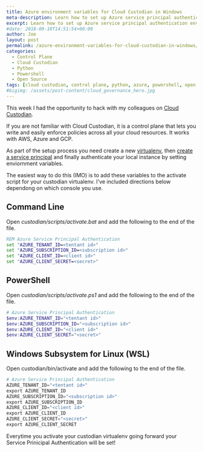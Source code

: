```yaml
---
title: Azure environment variables for Cloud Custodian in Windows
meta-description: Learn how to set up Azure service principal authentication environment variables for use with Cloud Custodian control plane.
excerpt: Learn how to set up Azure service principal authentication environment variables for use with Cloud Custodian control plane.
#date: 2018-09-10T14:51:54+00:00
author: Joe
layout: post
permalink: /azure-environment-variables-for-cloud-custodian-in-windows/
categories:
  - Control Plane
  - Cloud Custodian
  - Python
  - Powershell
  - Open Source
tags: [cloud custodian, control plane, python, azure, powershell, open source, windows, wsl, capital one]
#bigimg: /assets/post-content/cloud_governance_hero.jpg
---
```

This week I had the opportunity to hack with my colleagues on [Cloud Custodian](https://cloudcustodian.io).

If you are not familiar with Cloud Custodian, it is a control plane that lets you write and easily enforce policies across all your cloud resources. It works with AWS, Azure and GCP.

As part of the setup process you need create a new [virtualenv](https://virtualenv.pypa.io/en/stable/), then [create a service principal](https://cloudcustodian.io/docs/azure/authentication.html) and finally authenticate your local instance by setting enviornment variables.

The easiest way to do this (IMO) is to add these variables to the activate script for your custodian virtualenv. I've included directions below dependong on which console you use.

## Command Line

Open *custodian/scripts/activate.bat* and add the following to the end of the file.

```bat
REM Azure Service Principal Authentication
set "AZURE_TENANT_ID=<tentant id>"
set "AZURE_SUBSCRIPTION_ID=<subscription id>"
set "AZURE_CLIENT_ID=<client id>"
set "AZURE_CLIENT_SECRET=<secret>"
```

## PowerShell

Open *custodian/scripts/activate.ps1* and add the following to the end of the file.

```powershell
# Azure Service Principal Authentication
$env:AZURE_TENANT_ID="<tentant id>"
$env:AZURE_SUBSCRIPTION_ID="<subscription id>"
$env:AZURE_CLIENT_ID="<client id>"
$env:AZURE_CLIENT_SECRET="<secret>"
```

## Windows Subsystem for Linux (WSL)

Open custodian/bin/activate and add the following to the end of the file. 

```python
# Azure Service Principal Authentication
AZURE_TENANT_ID="<tentant id>"
export AZURE_TENANT_ID
AZURE_SUBSCRIPTION_ID="<subscription id>"
export AZURE_SUBSCRIPTION_ID
AZURE_CLIENT_ID="<client id>"
export AZURE_CLIENT_ID
AZURE_CLIENT_SECRET="<secret>"
export AZURE_CLIENT_SECRET
```

Everytime you activate your custodian virtualenv going forward your Service Prinicipal Authentication will be set!